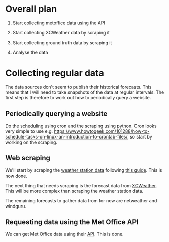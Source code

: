 # Overall plan 

1. Start collecting metoffice data using the API

2. Start collecting XCWeather data by scraping it

3. Start collecting ground truth data by scraping it

4. Analyse the data

# Collecting regular data

The data sources don't seem to publish their historical forecasts. This means that I will need to take snapshots of the data at regular intervals. The first step is therefore to work out how to periodically query a website.

## Periodically querying a website

Do the scheduling using cron and the scraping using python. Cron looks very simple to use e.g. https://www.howtogeek.com/101288/how-to-schedule-tasks-on-linux-an-introduction-to-crontab-files/, so start by working on the scraping.

## Web scraping

We'll start by scraping the [weather station data](https://skylink-pro.com/remote-index.php?domainname=baycafe&keyword=parade) following [this guide](https://realpython.com/beautiful-soup-web-scraper-python/). This is now done.

The next thing that needs scraping is the forecast data from [XCWeather](https://www.xcweather.co.uk/forecast/Weston_Super_Mare). This will be more complex than scraping the weather station data.

The remaining forecasts to gather data from for now are netweather and windguru.
## Requesting data using the Met Office API

We can get Met Office data using their [API](https://www.metoffice.gov.uk/services/data/datapoint/getting-started). This is done.